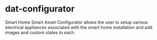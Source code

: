 # dat-configurator
Smart Home Smart Asset Configurator allows the user to setup various electrical appliances associated with the smart home installation and add images and custom states to each. 
